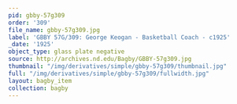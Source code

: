 ```yaml
---
pid: gbby-57g309
order: '309'
file_name: gbby-57g309.jpg
label: 'GBBY 57G/309: George Keogan - Basketball Coach - c1925'
_date: '1925'
object_type: glass plate negative
source: http://archives.nd.edu/Bagby/GBBY-57g309.jpg
thumbnail: "/img/derivatives/simple/gbby-57g309/thumbnail.jpg"
full: "/img/derivatives/simple/gbby-57g309/fullwidth.jpg"
layout: bagby_item
collection: bagby
---
```

